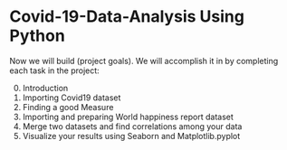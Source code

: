 # Covid-19-Data-Analysis Using Python

Now we will build (project goals). We will accomplish it in by completing each task in the project:

0. Introduction
1. Importing Covid19 dataset
2. Finding a good Measure
3. Importing and preparing World happiness report dataset
4. Merge two datasets and find correlations among your data
5. Visualize your results using Seaborn and Matplotlib.pyplot 

